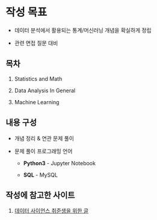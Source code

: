 # 작성 목표

- 데이터 분석에서 활용되는 통계/머신러닝 개념을 확실하게 정립
  
- 관련 면접 질문 대비
  

## 목차

1. Statistics and Math
  
2. Data Analysis In General
  
3. Machine Learning
  

## 내용 구성

- 개념 정리 & 연관 문제 풀이
  

- 문제 풀이 프로그래밍 언어
  
  - **Python3** - Jupyter Notebook
    
  - **SQL** - MySQL
    

## 작성에 참고한 사이트

1. [데이터 사이언스 취준생을 위한 글](https://github.com/zzsza/Datascience-Interview-Questions#%EA%B3%B5%ED%86%B5-%EC%A7%88%EB%AC%B8)
